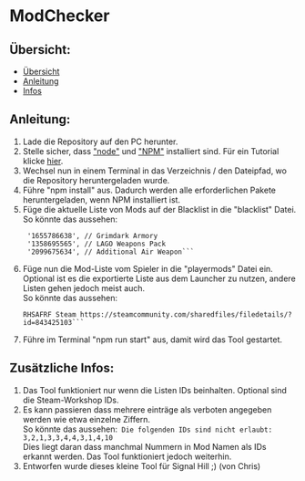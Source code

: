 # ModChecker


## Übersicht:

- [Übersicht](#übersicht)
- [Anleitung](#anleitung)
- [Infos](#zusätzliche-infos)


## Anleitung:

1. Lade die Repository auf den PC herunter.
2. Stelle sicher, dass ["node"](https://nodejs.org/en) und ["NPM"](https://www.npmjs.com) installiert sind. Für ein Tutorial klicke [hier](https://phoenixnap.com/kb/install-node-js-npm-on-windows).
3. Wechsel nun in einem Terminal in das Verzeichnis / den Dateipfad, wo die Repository heruntergeladen wurde.
4. Führe "npm install" aus. Dadurch werden alle erforderlichen Pakete heruntergeladen, wenn NPM installiert ist.
5. Füge die aktuelle Liste von Mods auf der Blacklist in die "blacklist" Datei.    
   So könnte das aussehen:  
   ```// Blacklisted Weapon Mods  
  	'1655786638', // Grimdark Armory  
  	'1358695565', // LAGO Weapons Pack  
  	'2099675634', // Additional Air Weapon```
6. Füge nun die Mod-Liste vom Spieler in die "playermods" Datei ein. Optional ist es die exportierte Liste aus dem Launcher zu nutzen, andere Listen gehen jedoch meist auch.    
    So könnte das aussehen: 
    ```RHSUSAF Steam https://steamcommunity.com/sharedfiles/filedetails/?id=843577117
    RHSAFRF Steam https://steamcommunity.com/sharedfiles/filedetails/?id=843425103```
8. Führe im Terminal "npm run start" aus, damit wird das Tool gestartet.


## Zusätzliche Infos:
1. Das Tool funktioniert nur wenn die Listen IDs beinhalten. Optional sind die Steam-Workshop IDs.
2. Es kann passieren dass mehrere einträge als verboten angegeben werden wie etwa einzelne Ziffern.    
    So könnte das aussehen:```
    Die folgenden IDs sind nicht erlaubt: 3,2,1,3,3,4,4,3,1,4,10```    
    Dies liegt daran dass manchmal Nummern in Mod Namen als IDs erkannt werden. Das Tool funktioniert jedoch weiterhin.
5. Entworfen wurde dieses kleine Tool für Signal Hill ;) (von Chris)
